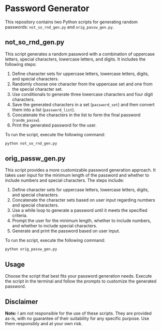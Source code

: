 # Password Generator

This repository contains two Python scripts for generating random passwords: `not_so_rnd_gen.py` and `orig_passw_gen.py`.

## not_so_rnd_gen.py

This script generates a random password with a combination of uppercase letters, special characters, lowercase letters, and digits. It includes the following steps:

1. Define character sets for uppercase letters, lowercase letters, digits, and special characters.
2. Randomly choose one character from the uppercase set and one from the special character set.
3. Use conditionals to generate three lowercase characters and four digit characters.
4. Save the generated characters in a set (`password_set`) and then convert them into a list (`password_list`).
5. Concatenate the characters in the list to form the final password (`randm_passw`).
6. Print the generated password for the user.

To run the script, execute the following command:

```bash
python not_so_rnd_gen.py
```

## orig_passw_gen.py

This script provides a more customizable password generation approach. It takes user input for the minimum length of the password and whether to include numbers and special characters. The steps include:

1. Define character sets for uppercase letters, lowercase letters, digits, and special characters.
2. Concatenate the character sets based on user input regarding numbers and special characters.
3. Use a while loop to generate a password until it meets the specified criteria.
4. Prompt the user for the minimum length, whether to include numbers, and whether to include special characters.
5. Generate and print the password based on user input.

To run the script, execute the following command:

```bash
python orig_passw_gen.py
```

## Usage

Choose the script that best fits your password generation needs. Execute the script in the terminal and follow the prompts to customize the generated password.

## Disclaimer

**Note:** I am not responsible for the use of these scripts. They are provided as-is, with no guarantee of their suitability for any specific purpose. Use them responsibly and at your own risk.